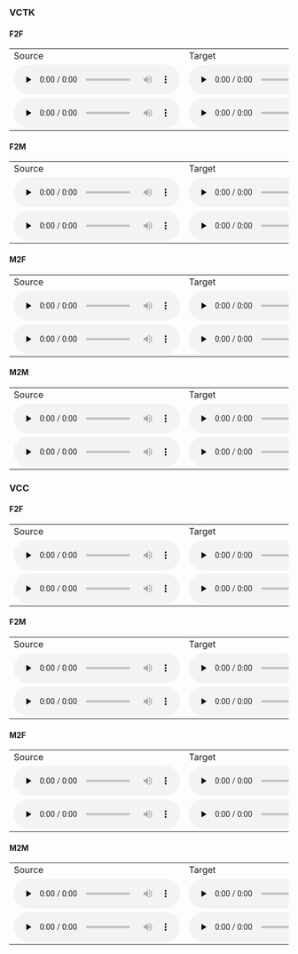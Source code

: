 ### VCTK
#### F2F
<table style="width: 100%; border-collapse: collapse;">
   <tr>
      <td>Source</td>
      <td>Target</td>
      <td>AdaINVC</td>
      <td>AgaINVC</td>
      <td>MediumVC</td>
     <td>FragmentVC</td>
     <td>YourTTS</td>
     <td>DiffVC</td>
     <td>RLVCwAdaIN</td>
      <td>RLVCwCAIN</td>
      <td>RLVCwoSCD</td>
      <td>RLVCwoSD</td>
  </tr>
   <tr>
      <td><audio id="audio" controls="" preload="none"> <source id="V1_s" src="samples/VCTK/f2f/1/p264_045.wav"> </audio></td>
      <td><audio id="audio" controls="" preload="none"> <source id="V1_t" src="samples/VCTK/f2f/1/p225_039.wav"> </audio></td>
      <td><audio id="audio" controls="" preload="none"> <source id="V1_A" src="samples/VCTK/f2f/1/AdaINVC_p264_045TOp225_039.wav"> </audio></td>
      <td><audio id="audio" controls="" preload="none"> <source id="V1_B" src="samples/VCTK/f2f/1/AgaINVC_p264_045TOp225_039.wav"> </audio></td>
      <td><audio id="audio" controls="" preload="none"> <source id="V1_C" src="samples/VCTK/f2f/1/MediumVC_p264_045TOp225_039.wav"> </audio></td>
      <td><audio id="audio" controls="" preload="none"> <source id="V1_D" src="samples/VCTK/f2f/1/FragmentVC_p264_045TOp225_039.wav"> </audio></td>
      <td><audio id="audio" controls="" preload="none"> <source id="V1_E" src="samples/VCTK/f2f/1/YourTTS_p264_045TOp225_039.wav"> </audio></td>
      <td><audio id="audio" controls="" preload="none"> <source id="V1_F" src="samples/VCTK/f2f/1/DiffVC_p264_045TOp225_039.wav"> </audio></td>
      <td><audio id="audio" controls="" preload="none"> <source id="V1_G" src="samples/VCTK/f2f/1/RLVCwAdaIN_p264_045TOp225_039.wav"> </audio></td>
      <td><audio id="audio" controls="" preload="none"> <source id="V1_H" src="samples/VCTK/f2f/1/RLVCwCAIN_p264_045TOp225_039.wav"> </audio></td>
      <td><audio id="audio" controls="" preload="none"> <source id="V1_I" src="samples/VCTK/f2f/1/RLVCwoSCD_p264_045TOp225_039.wav"> </audio></td>
      <td><audio id="audio" controls="" preload="none"> <source id="V1_J" src="samples/VCTK/f2f/1/RLVCwoSD_p264_045TOp225_039.wav"> </audio></td>
   </tr>
  
  <tr>
      <td><audio id="audio" controls="" preload="none"> <source id="V1_s" src="samples/VCTK/f2f/2/p329_009.wav"> </audio></td>
      <td><audio id="audio" controls="" preload="none"> <source id="V1_t" src="samples/VCTK/f2f/2/p225_030.wav"> </audio></td>
      <td><audio id="audio" controls="" preload="none"> <source id="V1_A" src="samples/VCTK/f2f/2/AdaINVC_p329_009TOp225_030.wav"> </audio></td>
      <td><audio id="audio" controls="" preload="none"> <source id="V1_B" src="samples/VCTK/f2f/2/AgaINVC_p329_009TOp225_030.wav"> </audio></td>
      <td><audio id="audio" controls="" preload="none"> <source id="V1_C" src="samples/VCTK/f2f/2/MediumVC_p329_009TOp225_030.wav"> </audio></td>
      <td><audio id="audio" controls="" preload="none"> <source id="V1_D" src="samples/VCTK/f2f/2/FragmentVC_p329_009TOp225_030.wav"> </audio></td>
      <td><audio id="audio" controls="" preload="none"> <source id="V1_E" src="samples/VCTK/f2f/2/YourTTS_p329_009TOp225_030.wav"> </audio></td>
      <td><audio id="audio" controls="" preload="none"> <source id="V1_F" src="samples/VCTK/f2f/2/DiffVC_p329_009TOp225_030.wav"> </audio></td>
      <td><audio id="audio" controls="" preload="none"> <source id="V1_G" src="samples/VCTK/f2f/2/RLVCwAdaIN_p329_009TOp225_030.wav"> </audio></td>
      <td><audio id="audio" controls="" preload="none"> <source id="V1_H" src="samples/VCTK/f2f/2/RLVCwCAIN_p329_009TOp225_030.wav"> </audio></td>
      <td><audio id="audio" controls="" preload="none"> <source id="V1_I" src="samples/VCTK/f2f/2/RLVCwoSCD_p329_009TOp225_030.wav"> </audio></td>
      <td><audio id="audio" controls="" preload="none"> <source id="V1_J" src="samples/VCTK/f2f/2/RLVCwoSD_p329_009TOp225_030.wav"> </audio></td>
   </tr>
  
</table>

#### F2M
<table style="width: 100%; border-collapse: collapse;">
   <tr>
      <td>Source</td>
      <td>Target</td>
      <td>AdaINVC</td>
      <td>AgaINVC</td>
      <td>MediumVC</td>
     <td>FragmentVC</td>
     <td>YourTTS</td>
     <td>DiffVC</td>
     <td>RLVCwAdaIN</td>
      <td>RLVCwCAIN</td>
      <td>RLVCwoSCD</td>
      <td>RLVCwoSD</td>
  </tr>
   <tr>
      <td><audio id="audio" controls="" preload="none"> <source id="V1_s" src="samples/VCTK/f2m/1/p234_003.wav"> </audio></td>
      <td><audio id="audio" controls="" preload="none"> <source id="V1_t" src="samples/VCTK/f2m/1/p245_038.wav"> </audio></td>
      <td><audio id="audio" controls="" preload="none"> <source id="V1_A" src="samples/VCTK/f2m/1/AdaINVC_p234_003TOp245_038.wav"> </audio></td>
      <td><audio id="audio" controls="" preload="none"> <source id="V1_B" src="samples/VCTK/f2m/1/AgaINVC_p234_003TOp245_038.wav"> </audio></td>
      <td><audio id="audio" controls="" preload="none"> <source id="V1_C" src="samples/VCTK/f2m/1/MediumVC_p234_003TOp245_038.wav"> </audio></td>
      <td><audio id="audio" controls="" preload="none"> <source id="V1_D" src="samples/VCTK/f2m/1/FragmentVC_p234_003TOp245_038.wav"> </audio></td>
      <td><audio id="audio" controls="" preload="none"> <source id="V1_E" src="samples/VCTK/f2m/1/YourTTS_p234_003TOp245_038.wav"> </audio></td>
      <td><audio id="audio" controls="" preload="none"> <source id="V1_F" src="samples/VCTK/f2m/1/DiffVC_p234_003TOp245_038.wav"> </audio></td>
      <td><audio id="audio" controls="" preload="none"> <source id="V1_G" src="samples/VCTK/f2m/1/RLVCwAdaIN_p234_003TOp245_038.wav"> </audio></td>
      <td><audio id="audio" controls="" preload="none"> <source id="V1_H" src="samples/VCTK/f2m/1/RLVCwCAIN_p234_003TOp245_038.wav"> </audio></td>
      <td><audio id="audio" controls="" preload="none"> <source id="V1_I" src="samples/VCTK/f2m/1/RLVCwoSCD_p234_003TOp245_038.wav"> </audio></td>
      <td><audio id="audio" controls="" preload="none"> <source id="V1_J" src="samples/VCTK/f2m/1/RLVCwoSD_p234_003TOp245_038.wav"> </audio></td>
   </tr>
  
  <tr>
      <td><audio id="audio" controls="" preload="none"> <source id="V1_s" src="samples/VCTK/f2m/2/p239_018.wav"> </audio></td>
      <td><audio id="audio" controls="" preload="none"> <source id="V1_t" src="samples/VCTK/f2m/2/p237_006.wav"> </audio></td>
      <td><audio id="audio" controls="" preload="none"> <source id="V1_A" src="samples/VCTK/f2m/2/AdaINVC_p239_018TOp237_006.wav"> </audio></td>
      <td><audio id="audio" controls="" preload="none"> <source id="V1_B" src="samples/VCTK/f2m/2/AgaINVC_p239_018TOp237_006.wav"> </audio></td>
      <td><audio id="audio" controls="" preload="none"> <source id="V1_C" src="samples/VCTK/f2m/2/MediumVC_p239_018TOp237_006.wav"> </audio></td>
      <td><audio id="audio" controls="" preload="none"> <source id="V1_D" src="samples/VCTK/f2m/2/FragmentVC_p239_018TOp237_006.wav"> </audio></td>
      <td><audio id="audio" controls="" preload="none"> <source id="V1_E" src="samples/VCTK/f2m/2/YourTTS_p239_018TOp237_006.wav"> </audio></td>
      <td><audio id="audio" controls="" preload="none"> <source id="V1_F" src="samples/VCTK/f2m/2/DiffVC_p239_018TOp237_006.wav"> </audio></td>
      <td><audio id="audio" controls="" preload="none"> <source id="V1_G" src="samples/VCTK/f2m/2/RLVCwAdaIN_p239_018TOp237_006.wav"> </audio></td>
      <td><audio id="audio" controls="" preload="none"> <source id="V1_H" src="samples/VCTK/f2m/2/RLVCwCAIN_p239_018TOp237_006.wav"> </audio></td>
      <td><audio id="audio" controls="" preload="none"> <source id="V1_I" src="samples/VCTK/f2m/2/RLVCwoSCD_p239_018TOp237_006.wav"> </audio></td>
      <td><audio id="audio" controls="" preload="none"> <source id="V1_J" src="samples/VCTK/f2m/2/RLVCwoSD_p239_018TOp237_006.wav"> </audio></td>
   </tr>
</table>

#### M2F
<table style="width: 100%; border-collapse: collapse;">
   <tr>
      <td>Source</td>
      <td>Target</td>
      <td>AdaINVC</td>
      <td>AgaINVC</td>
      <td>MediumVC</td>
     <td>FragmentVC</td>
     <td>YourTTS</td>
     <td>DiffVC</td>
     <td>RLVCwAdaIN</td>
      <td>RLVCwCAIN</td>
      <td>RLVCwoSCD</td>
      <td>RLVCwoSD</td>
  </tr>
   <tr>
      <td><audio id="audio" controls="" preload="none"> <source id="V1_s" src="samples/VCTK/m2f/1/p245_018.wav"> </audio></td>
      <td><audio id="audio" controls="" preload="none"> <source id="V1_t" src="samples/VCTK/m2f/1/p239_001.wav"> </audio></td>
      <td><audio id="audio" controls="" preload="none"> <source id="V1_A" src="samples/VCTK/m2f/1/AdaINVC_p245_018TOp239_001.wav"> </audio></td>
      <td><audio id="audio" controls="" preload="none"> <source id="V1_B" src="samples/VCTK/m2f/1/AgaINVC_p245_018TOp239_001.wav"> </audio></td>
      <td><audio id="audio" controls="" preload="none"> <source id="V1_C" src="samples/VCTK/m2f/1/MediumVC_p245_018TOp239_001.wav"> </audio></td>
      <td><audio id="audio" controls="" preload="none"> <source id="V1_D" src="samples/VCTK/m2f/1/FragmentVC_p245_018TOp239_001.wav"> </audio></td>
      <td><audio id="audio" controls="" preload="none"> <source id="V1_E" src="samples/VCTK/m2f/1/YourTTS_p245_018TOp239_001.wav"> </audio></td>
      <td><audio id="audio" controls="" preload="none"> <source id="V1_F" src="samples/VCTK/m2f/1/DiffVC_p245_018TOp239_001.wav"> </audio></td>
      <td><audio id="audio" controls="" preload="none"> <source id="V1_G" src="samples/VCTK/m2f/1/RLVCwAdaIN_p245_018TOp239_001.wav"> </audio></td>
      <td><audio id="audio" controls="" preload="none"> <source id="V1_H" src="samples/VCTK/m2f/1/RLVCwCAIN_p245_018TOp239_001.wav"> </audio></td>
      <td><audio id="audio" controls="" preload="none"> <source id="V1_I" src="samples/VCTK/m2f/1/RLVCwoSCD_p245_018TOp239_001.wav"> </audio></td>
      <td><audio id="audio" controls="" preload="none"> <source id="V1_J" src="samples/VCTK/m2f/1/RLVCwoSD_p245_018TOp239_001.wav"> </audio></td>
   </tr>
  
  <tr>
      <td><audio id="audio" controls="" preload="none"> <source id="V1_s" src="samples/VCTK/m2f/2/p245_062.wav"> </audio></td>
      <td><audio id="audio" controls="" preload="none"> <source id="V1_t" src="samples/VCTK/m2f/2/p240_005.wav"> </audio></td>
      <td><audio id="audio" controls="" preload="none"> <source id="V1_A" src="samples/VCTK/m2f/2/AdaINVC_p245_062TOp240_005.wav"> </audio></td>
      <td><audio id="audio" controls="" preload="none"> <source id="V1_B" src="samples/VCTK/m2f/2/AgaINVC_p245_062TOp240_005.wav"> </audio></td>
      <td><audio id="audio" controls="" preload="none"> <source id="V1_C" src="samples/VCTK/m2f/2/MediumVC_p245_062TOp240_005.wav"> </audio></td>
      <td><audio id="audio" controls="" preload="none"> <source id="V1_D" src="samples/VCTK/m2f/2/FragmentVC_p245_062TOp240_005.wav"> </audio></td>
      <td><audio id="audio" controls="" preload="none"> <source id="V1_E" src="samples/VCTK/m2f/2/YourTTS_p245_062TOp240_005.wav"> </audio></td>
      <td><audio id="audio" controls="" preload="none"> <source id="V1_F" src="samples/VCTK/m2f/2/DiffVC_p245_062TOp240_005.wav"> </audio></td>
      <td><audio id="audio" controls="" preload="none"> <source id="V1_G" src="samples/VCTK/m2f/2/RLVCwAdaIN_p245_062TOp240_005.wav"> </audio></td>
      <td><audio id="audio" controls="" preload="none"> <source id="V1_H" src="samples/VCTK/m2f/2/RLVCwCAIN_p245_062TOp240_005.wav"> </audio></td>
      <td><audio id="audio" controls="" preload="none"> <source id="V1_I" src="samples/VCTK/m2f/2/RLVCwoSCD_p245_062TOp240_005.wav"> </audio></td>
      <td><audio id="audio" controls="" preload="none"> <source id="V1_J" src="samples/VCTK/m2f/2/RLVCwoSD_p245_062TOp240_005.wav"> </audio></td>
   </tr>
</table>

#### M2M
<table style="width: 100%; border-collapse: collapse;">
   <tr>
      <td>Source</td>
      <td>Target</td>
      <td>AdaINVC</td>
      <td>AgaINVC</td>
      <td>MediumVC</td>
     <td>FragmentVC</td>
     <td>YourTTS</td>
     <td>DiffVC</td>
     <td>RLVCwAdaIN</td>
      <td>RLVCwCAIN</td>
      <td>RLVCwoSCD</td>
      <td>RLVCwoSD</td>
  </tr>
   <tr>
      <td><audio id="audio" controls="" preload="none"> <source id="V1_s" src="samples/VCTK/m2m/1/p226_018.wav"> </audio></td>
      <td><audio id="audio" controls="" preload="none"> <source id="V1_t" src="samples/VCTK/m2m/1/p237_010.wav"> </audio></td>
      <td><audio id="audio" controls="" preload="none"> <source id="V1_A" src="samples/VCTK/m2m/1/AdaINVC_p226_018TOp237_010.wav"> </audio></td>
      <td><audio id="audio" controls="" preload="none"> <source id="V1_B" src="samples/VCTK/m2m/1/AgaINVC_p226_018TOp237_010.wav"> </audio></td>
      <td><audio id="audio" controls="" preload="none"> <source id="V1_C" src="samples/VCTK/m2m/1/MediumVC_p226_018TOp237_010.wav"> </audio></td>
      <td><audio id="audio" controls="" preload="none"> <source id="V1_D" src="samples/VCTK/m2m/1/FragmentVC_p226_018TOp237_010.wav"> </audio></td>
      <td><audio id="audio" controls="" preload="none"> <source id="V1_E" src="samples/VCTK/m2m/1/YourTTS_p226_018TOp237_010.wav"> </audio></td>
      <td><audio id="audio" controls="" preload="none"> <source id="V1_F" src="samples/VCTK/m2m/1/DiffVC_p226_018TOp237_010.wav"> </audio></td>
      <td><audio id="audio" controls="" preload="none"> <source id="V1_G" src="samples/VCTK/m2m/1/RLVCwAdaIN_p226_018TOp237_010.wav"> </audio></td>
      <td><audio id="audio" controls="" preload="none"> <source id="V1_H" src="samples/VCTK/m2m/1/RLVCwCAIN_p226_018TOp237_010.wav"> </audio></td>
      <td><audio id="audio" controls="" preload="none"> <source id="V1_I" src="samples/VCTK/m2m/1/RLVCwoSCD_p226_018TOp237_010.wav"> </audio></td>
      <td><audio id="audio" controls="" preload="none"> <source id="V1_J" src="samples/VCTK/m2m/1/RLVCwoSD_p226_018TOp237_010.wav"> </audio></td>
   </tr>
  
  <tr>
      <td><audio id="audio" controls="" preload="none"> <source id="V1_s" src="samples/VCTK/m2m/2/p237_020.wav"> </audio></td>
      <td><audio id="audio" controls="" preload="none"> <source id="V1_t" src="samples/VCTK/m2m/2/p252_003.wav"> </audio></td>
      <td><audio id="audio" controls="" preload="none"> <source id="V1_A" src="samples/VCTK/m2m/2/AdaINVC_p237_020TOp252_003.wav"> </audio></td>
      <td><audio id="audio" controls="" preload="none"> <source id="V1_B" src="samples/VCTK/m2m/2/AgaINVC_p237_020TOp252_003.wav"> </audio></td>
      <td><audio id="audio" controls="" preload="none"> <source id="V1_C" src="samples/VCTK/m2m/2/MediumVC_p237_020TOp252_003.wav"> </audio></td>
      <td><audio id="audio" controls="" preload="none"> <source id="V1_D" src="samples/VCTK/m2m/2/FragmentVC_p237_020TOp252_003.wav"> </audio></td>
      <td><audio id="audio" controls="" preload="none"> <source id="V1_E" src="samples/VCTK/m2m/2/YourTTS_p237_020TOp252_003.wav"> </audio></td>
      <td><audio id="audio" controls="" preload="none"> <source id="V1_F" src="samples/VCTK/m2m/2/DiffVC_p237_020TOp252_003.wav"> </audio></td>
      <td><audio id="audio" controls="" preload="none"> <source id="V1_G" src="samples/VCTK/m2m/2/RLVCwAdaIN_p237_020TOp252_003.wav"> </audio></td>
      <td><audio id="audio" controls="" preload="none"> <source id="V1_H" src="samples/VCTK/m2m/2/RLVCwCAIN_p237_020TOp252_003.wav"> </audio></td>
      <td><audio id="audio" controls="" preload="none"> <source id="V1_I" src="samples/VCTK/m2m/2/RLVCwoSCD_p237_020TOp252_003.wav"> </audio></td>
      <td><audio id="audio" controls="" preload="none"> <source id="V1_J" src="samples/VCTK/m2m/2/RLVCwoSD_p237_020TOp252_003.wav"> </audio></td>
   </tr>
</table>


### VCC
#### F2F
<table style="width: 100%; border-collapse: collapse;">
   <tr>
      <td>Source</td>
      <td>Target</td>
      <td>AdaINVC</td>
      <td>AgaINVC</td>
      <td>MediumVC</td>
     <td>FragmentVC</td>
     <td>YourTTS</td>
     <td>DiffVC</td>
     <td>RLVCwAdaIN</td>
      <td>RLVCwCAIN</td>
      <td>RLVCwoSCD</td>
      <td>RLVCwoSD</td>
  </tr>
   <tr>
      <td><audio id="audio" controls="" preload="none"> <source id="V1_s" src="samples/VCC2020/f2f/1/SEF1_E10056.wav"> </audio></td>
      <td><audio id="audio" controls="" preload="none"> <source id="V1_t" src="samples/VCC2020/f2f/1/TEF2_E20011.wav"> </audio></td>
      <td><audio id="audio" controls="" preload="none"> <source id="V1_A" src="samples/VCC2020/f2f/1/AdaINVC_SEF1_E10056TOTEF2_E20011.wav"> </audio></td>
      <td><audio id="audio" controls="" preload="none"> <source id="V1_B" src="samples/VCC2020/f2f/1/AgaINVC_SEF1_E10056TOTEF2_E20011.wav"> </audio></td>
      <td><audio id="audio" controls="" preload="none"> <source id="V1_C" src="samples/VCC2020/f2f/1/MediumVC_SEF1_E10056TOTEF2_E20011.wav"> </audio></td>
      <td><audio id="audio" controls="" preload="none"> <source id="V1_D" src="samples/VCC2020/f2f/1/FragmentVC_SEF1_E10056TOTEF2_E20011.wav"> </audio></td>
      <td><audio id="audio" controls="" preload="none"> <source id="V1_E" src="samples/VCC2020/f2f/1/YourTTS_SEF1_E10056TOTEF2_E20011.wav"> </audio></td>
      <td><audio id="audio" controls="" preload="none"> <source id="V1_F" src="samples/VCC2020/f2f/1/DiffVC_SEF1_E10056TOTEF2_E20011.wav"> </audio></td>
      <td><audio id="audio" controls="" preload="none"> <source id="V1_G" src="samples/VCC2020/f2f/1/RLVCwAdaIN_SEF1_E10056TOTEF2_E20011.wav"> </audio></td>
      <td><audio id="audio" controls="" preload="none"> <source id="V1_H" src="samples/VCC2020/f2f/1/RLVCwCAIN_SEF1_E10056TOTEF2_E20011.wav"> </audio></td>
      <td><audio id="audio" controls="" preload="none"> <source id="V1_I" src="samples/VCC2020/f2f/1/RLVCwoSCD_SEF1_E10056TOTEF2_E20011.wav"> </audio></td>
      <td><audio id="audio" controls="" preload="none"> <source id="V1_J" src="samples/VCC2020/f2f/1/RLVCwoSD_SEF1_E10056TOTEF2_E20011.wav"> </audio></td>
   </tr>
  
  <tr>
      <td><audio id="audio" controls="" preload="none"> <source id="V1_s" src="samples/VCC2020/f2f/2/TEF1_E20004.wav"> </audio></td>
      <td><audio id="audio" controls="" preload="none"> <source id="V1_t" src="samples/VCC2020/f2f/2/TEF2_E20044.wav"> </audio></td>
      <td><audio id="audio" controls="" preload="none"> <source id="V1_A" src="samples/VCC2020/f2f/2/AdaINVC_TEF1_E20004TOTEF2_E20044.wav"> </audio></td>
      <td><audio id="audio" controls="" preload="none"> <source id="V1_B" src="samples/VCC2020/f2f/2/AgaINVC_TEF1_E20004TOTEF2_E20044.wav"> </audio></td>
      <td><audio id="audio" controls="" preload="none"> <source id="V1_C" src="samples/VCC2020/f2f/2/MediumVC_TEF1_E20004TOTEF2_E20044.wav"> </audio></td>
      <td><audio id="audio" controls="" preload="none"> <source id="V1_D" src="samples/VCC2020/f2f/2/FragmentVC_TEF1_E20004TOTEF2_E20044.wav"> </audio></td>
      <td><audio id="audio" controls="" preload="none"> <source id="V1_E" src="samples/VCC2020/f2f/2/YourTTS_TEF1_E20004TOTEF2_E20044.wav"> </audio></td>
      <td><audio id="audio" controls="" preload="none"> <source id="V1_F" src="samples/VCC2020/f2f/2/DiffVC_TEF1_E20004TOTEF2_E20044.wav"> </audio></td>
      <td><audio id="audio" controls="" preload="none"> <source id="V1_G" src="samples/VCC2020/f2f/2/RLVCwAdaIN_TEF1_E20004TOTEF2_E20044.wav"> </audio></td>
      <td><audio id="audio" controls="" preload="none"> <source id="V1_H" src="samples/VCC2020/f2f/2/RLVCwCAIN_TEF1_E20004TOTEF2_E20044.wav"> </audio></td>
      <td><audio id="audio" controls="" preload="none"> <source id="V1_I" src="samples/VCC2020/f2f/2/RLVCwoSCD_TEF1_E20004TOTEF2_E20044.wav"> </audio></td>
      <td><audio id="audio" controls="" preload="none"> <source id="V1_J" src="samples/VCC2020/f2f/2/RLVCwoSD_TEF1_E20004TOTEF2_E20044.wav"> </audio></td>
   </tr>
</table>

#### F2M
<table style="width: 100%; border-collapse: collapse;">
   <tr>
      <td>Source</td>
      <td>Target</td>
      <td>AdaINVC</td>
      <td>AgaINVC</td>
      <td>MediumVC</td>
     <td>FragmentVC</td>
     <td>YourTTS</td>
     <td>DiffVC</td>
     <td>RLVCwAdaIN</td>
      <td>RLVCwCAIN</td>
      <td>RLVCwoSCD</td>
      <td>RLVCwoSD</td>
  </tr>
   <tr>
      <td><audio id="audio" controls="" preload="none"> <source id="V1_s" src="samples/VCC2020/f2m/1/TEF1_E20027.wav"> </audio></td>
      <td><audio id="audio" controls="" preload="none"> <source id="V1_t" src="samples/VCC2020/f2m/1/SEM2_E10024.wav"> </audio></td>
      <td><audio id="audio" controls="" preload="none"> <source id="V1_A" src="samples/VCC2020/f2m/1/AdaINVC_TEF1_E20027TOSEM2_E10024.wav"> </audio></td>
      <td><audio id="audio" controls="" preload="none"> <source id="V1_B" src="samples/VCC2020/f2m/1/AgaINVC_TEF1_E20027TOSEM2_E10024.wav"> </audio></td>
      <td><audio id="audio" controls="" preload="none"> <source id="V1_C" src="samples/VCC2020/f2m/1/MediumVC_TEF1_E20027TOSEM2_E10024.wav"> </audio></td>
      <td><audio id="audio" controls="" preload="none"> <source id="V1_D" src="samples/VCC2020/f2m/1/FragmentVC_TEF1_E20027TOSEM2_E10024.wav"> </audio></td>
      <td><audio id="audio" controls="" preload="none"> <source id="V1_E" src="samples/VCC2020/f2m/1/YourTTS_TEF1_E20027TOSEM2_E10024.wav"> </audio></td>
      <td><audio id="audio" controls="" preload="none"> <source id="V1_F" src="samples/VCC2020/f2m/1/DiffVC_TEF1_E20027TOSEM2_E10024.wav"> </audio></td>
      <td><audio id="audio" controls="" preload="none"> <source id="V1_G" src="samples/VCC2020/f2m/1/RLVCwAdaIN_TEF1_E20027TOSEM2_E10024.wav"> </audio></td>
      <td><audio id="audio" controls="" preload="none"> <source id="V1_H" src="samples/VCC2020/f2m/1/RLVCwCAIN_TEF1_E20027TOSEM2_E10024.wav"> </audio></td>
      <td><audio id="audio" controls="" preload="none"> <source id="V1_I" src="samples/VCC2020/f2m/1/RLVCwoSCD_TEF1_E20027TOSEM2_E10024.wav"> </audio></td>
      <td><audio id="audio" controls="" preload="none"> <source id="V1_J" src="samples/VCC2020/f2m/1/RLVCwoSD_TEF1_E20027TOSEM2_E10024.wav"> </audio></td>
   </tr>
  
  <tr>
      <td><audio id="audio" controls="" preload="none"> <source id="V1_s" src="samples/VCC2020/f2m/2/TEF1_E20027.wav"> </audio></td>
      <td><audio id="audio" controls="" preload="none"> <source id="V1_t" src="samples/VCC2020/f2m/2/TEM1_E20013.wav"> </audio></td>
      <td><audio id="audio" controls="" preload="none"> <source id="V1_A" src="samples/VCC2020/f2m/2/AdaINVC_TEF1_E20027TOTEM1_E20013.wav"> </audio></td>
      <td><audio id="audio" controls="" preload="none"> <source id="V1_B" src="samples/VCC2020/f2m/2/AgaINVC_TEF1_E20027TOTEM1_E20013.wav"> </audio></td>
      <td><audio id="audio" controls="" preload="none"> <source id="V1_C" src="samples/VCC2020/f2m/2/MediumVC_TEF1_E20027TOTEM1_E20013.wav"> </audio></td>
      <td><audio id="audio" controls="" preload="none"> <source id="V1_D" src="samples/VCC2020/f2m/2/FragmentVC_TEF1_E20027TOTEM1_E20013.wav"> </audio></td>
      <td><audio id="audio" controls="" preload="none"> <source id="V1_E" src="samples/VCC2020/f2m/2/YourTTS_TEF1_E20027TOTEM1_E20013.wav"> </audio></td>
      <td><audio id="audio" controls="" preload="none"> <source id="V1_F" src="samples/VCC2020/f2m/2/DiffVC_TEF1_E20027TOTEM1_E20013.wav"> </audio></td>
      <td><audio id="audio" controls="" preload="none"> <source id="V1_G" src="samples/VCC2020/f2m/2/RLVCwAdaIN_TEF1_E20027TOTEM1_E20013.wav"> </audio></td>
      <td><audio id="audio" controls="" preload="none"> <source id="V1_H" src="samples/VCC2020/f2m/2/RLVCwCAIN_TEF1_E20027TOTEM1_E20013.wav"> </audio></td>
      <td><audio id="audio" controls="" preload="none"> <source id="V1_I" src="samples/VCC2020/f2m/2/RLVCwoSCD_TEF1_E20027TOTEM1_E20013.wav"> </audio></td>
      <td><audio id="audio" controls="" preload="none"> <source id="V1_J" src="samples/VCC2020/f2m/2/RLVCwoSD_TEF1_E20027TOTEM1_E20013.wav"> </audio></td>
   </tr>
</table>

#### M2F
<table style="width: 100%; border-collapse: collapse;">
   <tr>
      <td>Source</td>
      <td>Target</td>
      <td>AdaINVC</td>
      <td>AgaINVC</td>
      <td>MediumVC</td>
     <td>FragmentVC</td>
     <td>YourTTS</td>
     <td>DiffVC</td>
     <td>RLVCwAdaIN</td>
      <td>RLVCwCAIN</td>
      <td>RLVCwoSCD</td>
      <td>RLVCwoSD</td>
  </tr>
   <tr>
      <td><audio id="audio" controls="" preload="none"> <source id="V1_s" src="samples/VCC2020/m2f/1/SEM1_E10065.wav"> </audio></td>
      <td><audio id="audio" controls="" preload="none"> <source id="V1_t" src="samples/VCC2020/m2f/1/TEF1_E10052.wav"> </audio></td>
      <td><audio id="audio" controls="" preload="none"> <source id="V1_A" src="samples/VCC2020/m2f/1/AdaINVC_SEM1_E10065TOTEF1_E10052.wav"> </audio></td>
      <td><audio id="audio" controls="" preload="none"> <source id="V1_B" src="samples/VCC2020/m2f/1/AgaINVC_SEM1_E10065TOTEF1_E10052.wav"> </audio></td>
      <td><audio id="audio" controls="" preload="none"> <source id="V1_C" src="samples/VCC2020/m2f/1/MediumVC_SEM1_E10065TOTEF1_E10052.wav"> </audio></td>
      <td><audio id="audio" controls="" preload="none"> <source id="V1_D" src="samples/VCC2020/m2f/1/FragmentVC_SEM1_E10065TOTEF1_E10052.wav"> </audio></td>
      <td><audio id="audio" controls="" preload="none"> <source id="V1_E" src="samples/VCC2020/m2f/1/YourTTS_SEM1_E10065TOTEF1_E10052.wav"> </audio></td>
      <td><audio id="audio" controls="" preload="none"> <source id="V1_F" src="samples/VCC2020/m2f/1/DiffVC_SEM1_E10065TOTEF1_E10052.wav"> </audio></td>
      <td><audio id="audio" controls="" preload="none"> <source id="V1_G" src="samples/VCC2020/m2f/1/RLVCwAdaIN_SEM1_E10065TOTEF1_E10052.wav"> </audio></td>
      <td><audio id="audio" controls="" preload="none"> <source id="V1_H" src="samples/VCC2020/m2f/1/RLVCwCAIN_SEM1_E10065TOTEF1_E10052.wav"> </audio></td>
      <td><audio id="audio" controls="" preload="none"> <source id="V1_I" src="samples/VCC2020/m2f/1/RLVCwoSCD_SEM1_E10065TOTEF1_E10052.wav"> </audio></td>
      <td><audio id="audio" controls="" preload="none"> <source id="V1_J" src="samples/VCC2020/m2f/1/RLVCwoSD_SEM1_E10065TOTEF1_E10052.wav"> </audio></td>
   </tr>
  
  <tr>
      <td><audio id="audio" controls="" preload="none"> <source id="V1_s" src="samples/VCC2020/m2f/2/TEM2_E20050.wav"> </audio></td>
      <td><audio id="audio" controls="" preload="none"> <source id="V1_t" src="samples/VCC2020/m2f/2/SEF1_E10044.wav"> </audio></td>
      <td><audio id="audio" controls="" preload="none"> <source id="V1_A" src="samples/VCC2020/m2f/2/AdaINVC_TEM2_E20050TOSEF1_E10044.wav"> </audio></td>
      <td><audio id="audio" controls="" preload="none"> <source id="V1_B" src="samples/VCC2020/m2f/2/AgaINVC_TEM2_E20050TOSEF1_E10044.wav"> </audio></td>
      <td><audio id="audio" controls="" preload="none"> <source id="V1_C" src="samples/VCC2020/m2f/2/MediumVC_TEM2_E20050TOSEF1_E10044.wav"> </audio></td>
      <td><audio id="audio" controls="" preload="none"> <source id="V1_D" src="samples/VCC2020/m2f/2/FragmentVC_TEM2_E20050TOSEF1_E10044.wav"> </audio></td>
      <td><audio id="audio" controls="" preload="none"> <source id="V1_E" src="samples/VCC2020/m2f/2/YourTTS_TEM2_E20050TOSEF1_E10044.wav"> </audio></td>
      <td><audio id="audio" controls="" preload="none"> <source id="V1_F" src="samples/VCC2020/m2f/2/DiffVC_TEM2_E20050TOSEF1_E10044.wav"> </audio></td>
      <td><audio id="audio" controls="" preload="none"> <source id="V1_G" src="samples/VCC2020/m2f/2/RLVCwAdaIN_TEM2_E20050TOSEF1_E10044.wav"> </audio></td>
      <td><audio id="audio" controls="" preload="none"> <source id="V1_H" src="samples/VCC2020/m2f/2/RLVCwCAIN_TEM2_E20050TOSEF1_E10044.wav"> </audio></td>
      <td><audio id="audio" controls="" preload="none"> <source id="V1_I" src="samples/VCC2020/m2f/2/RLVCwoSCD_TEM2_E20050TOSEF1_E10044.wav"> </audio></td>
      <td><audio id="audio" controls="" preload="none"> <source id="V1_J" src="samples/VCC2020/m2f/2/RLVCwoSD_TEM2_E20050TOSEF1_E10044.wav"> </audio></td>
   </tr>
</table>

#### M2M
<table style="width: 100%; border-collapse: collapse;">
   <tr>
      <td>Source</td>
      <td>Target</td>
      <td>AdaINVC</td>
      <td>AgaINVC</td>
      <td>MediumVC</td>
     <td>FragmentVC</td>
     <td>YourTTS</td>
     <td>DiffVC</td>
     <td>RLVCwAdaIN</td>
      <td>RLVCwCAIN</td>
      <td>RLVCwoSCD</td>
      <td>RLVCwoSD</td>
  </tr>
   <tr>
      <td><audio id="audio" controls="" preload="none"> <source id="V1_s" src="samples/VCC2020/m2m/1/TEM1_E10061.wav"> </audio></td>
      <td><audio id="audio" controls="" preload="none"> <source id="V1_t" src="samples/VCC2020/m2m/1/SEM1_E10060.wav"> </audio></td>
      <td><audio id="audio" controls="" preload="none"> <source id="V1_A" src="samples/VCC2020/m2m/1/AdaINVC_TEM1_E10061TOSEM1_E10060.wav"> </audio></td>
      <td><audio id="audio" controls="" preload="none"> <source id="V1_B" src="samples/VCC2020/m2m/1/AgaINVC_TEM1_E10061TOSEM1_E10060.wav"> </audio></td>
      <td><audio id="audio" controls="" preload="none"> <source id="V1_C" src="samples/VCC2020/m2m/1/MediumVC_TEM1_E10061TOSEM1_E10060.wav"> </audio></td>
      <td><audio id="audio" controls="" preload="none"> <source id="V1_D" src="samples/VCC2020/m2m/1/FragmentVC_TEM1_E10061TOSEM1_E10060.wav"> </audio></td>
      <td><audio id="audio" controls="" preload="none"> <source id="V1_E" src="samples/VCC2020/m2m/1/YourTTS_TEM1_E10061TOSEM1_E10060.wav"> </audio></td>
      <td><audio id="audio" controls="" preload="none"> <source id="V1_F" src="samples/VCC2020/m2m/1/DiffVC_TEM1_E10061TOSEM1_E10060.wav"> </audio></td>
      <td><audio id="audio" controls="" preload="none"> <source id="V1_G" src="samples/VCC2020/m2m/1/RLVCwAdaIN_TEM1_E10061TOSEM1_E10060.wav"> </audio></td>
      <td><audio id="audio" controls="" preload="none"> <source id="V1_H" src="samples/VCC2020/m2m/1/RLVCwCAIN_TEM1_E10061TOSEM1_E10060.wav"> </audio></td>
      <td><audio id="audio" controls="" preload="none"> <source id="V1_I" src="samples/VCC2020/m2m/1/RLVCwoSCD_TEM1_E10061TOSEM1_E10060.wav"> </audio></td>
      <td><audio id="audio" controls="" preload="none"> <source id="V1_J" src="samples/VCC2020/m2m/1/RLVCwoSD_TEM1_E10061TOSEM1_E10060.wav"> </audio></td>
   </tr>
  
  <tr>
      <td><audio id="audio" controls="" preload="none"> <source id="V1_s" src="samples/VCC2020/m2m/2/TEM2_E10051.wav"> </audio></td>
      <td><audio id="audio" controls="" preload="none"> <source id="V1_t" src="samples/VCC2020/m2m/2/TEM1_E10064.wav"> </audio></td>
      <td><audio id="audio" controls="" preload="none"> <source id="V1_A" src="samples/VCC2020/m2m/2/AdaINVC_TEM2_E10051TOTEM1_E10064.wav"> </audio></td>
      <td><audio id="audio" controls="" preload="none"> <source id="V1_B" src="samples/VCC2020/m2m/2/AgaINVC_TEM2_E10051TOTEM1_E10064.wav"> </audio></td>
      <td><audio id="audio" controls="" preload="none"> <source id="V1_C" src="samples/VCC2020/m2m/2/MediumVC_TEM2_E10051TOTEM1_E10064.wav"> </audio></td>
      <td><audio id="audio" controls="" preload="none"> <source id="V1_D" src="samples/VCC2020/m2m/2/FragmentVC_TEM2_E10051TOTEM1_E10064.wav"> </audio></td>
      <td><audio id="audio" controls="" preload="none"> <source id="V1_E" src="samples/VCC2020/m2m/2/YourTTS_TEM2_E10051TOTEM1_E10064.wav"> </audio></td>
      <td><audio id="audio" controls="" preload="none"> <source id="V1_F" src="samples/VCC2020/m2m/2/DiffVC_TEM2_E10051TOTEM1_E10064.wav"> </audio></td>
      <td><audio id="audio" controls="" preload="none"> <source id="V1_G" src="samples/VCC2020/m2m/2/RLVCwAdaIN_TEM2_E10051TOTEM1_E10064.wav"> </audio></td>
      <td><audio id="audio" controls="" preload="none"> <source id="V1_H" src="samples/VCC2020/m2m/2/RLVCwCAIN_TEM2_E10051TOTEM1_E10064.wav"> </audio></td>
      <td><audio id="audio" controls="" preload="none"> <source id="V1_I" src="samples/VCC2020/m2m/2/RLVCwoSCD_TEM2_E10051TOTEM1_E10064.wav"> </audio></td>
      <td><audio id="audio" controls="" preload="none"> <source id="V1_J" src="samples/VCC2020/m2m/2/RLVCwoSD_TEM2_E10051TOTEM1_E10064.wav"> </audio></td>
   </tr>
</table>


